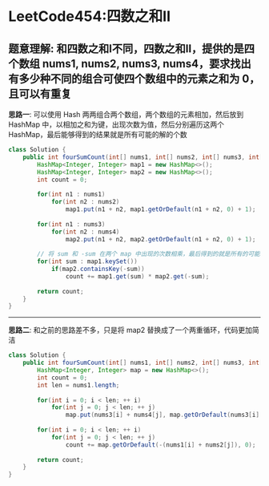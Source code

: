 # LeetCode454:四数之和Ⅱ

## 题意理解: 和四数之和Ⅰ不同，四数之和Ⅱ，提供的是四个数组 nums1, nums2, nums3, nums4，要求找出有多少种不同的组合可使四个数组中的元素之和为 0，且可以有重复

**思路一**: 可以使用 Hash 两两组合两个数组，两个数组的元素相加，然后放到 HashMap 中，以相加之和为键，出现次数为值，然后分别遍历这两个 HashMap，最后能够得到的结果就是所有可能的解的个数

```java
class Solution {
    public int fourSumCount(int[] nums1, int[] nums2, int[] nums3, int[] nums4) {
        HashMap<Integer, Integer> map1 = new HashMap<>();
        HashMap<Integer, Integer> map2 = new HashMap<>();
        int count = 0;
        
        for(int n1 : nums1)
            for(int n2 : nums2)
                map1.put(n1 + n2, map1.getOrDefault(n1 + n2, 0) + 1);
        
        for(int n1 : nums3)
            for(int n2 : nums4)
                map2.put(n1 + n2, map2.getOrDefault(n1 + n2, 0) + 1);
        
        // 将 sum 和 -sum 在两个 map 中出现的次数相乘，最后得到的就是所有的可能次数
        for(int sum : map1.keySet())
            if(map2.containsKey(-sum))
                count += map1.get(sum) * map2.get(-sum);
        
        return count;
    }
}
```

---

**思路二**: 和之前的思路差不多，只是将 map2 替换成了一个两重循环，代码更加简洁

```java
class Solution {
    public int fourSumCount(int[] nums1, int[] nums2, int[] nums3, int[] nums4) {
        HashMap<Integer, Integer> map = new HashMap<>();
        int count = 0;
        int len = nums1.length;
        
        for(int i = 0; i < len; ++ i)
            for(int j = 0; j < len; ++ j)
                map.put(nums3[i] + nums4[j], map.getOrDefault(nums3[i] + nums4[j], 0) + 1);
        
        for(int i = 0; i < len; ++ i)
            for(int j = 0; j < len; ++ j)
                count += map.getOrDefault(-(nums1[i] + nums2[j]), 0);
        
        return count;
    }
}
```